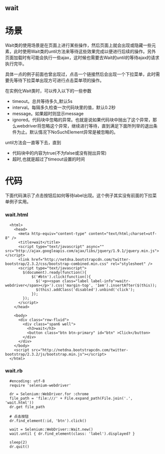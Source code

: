 wait
------------

场景
====
Wait类的使用场景是在页面上进行某些操作，然后页面上就会出现或隐藏一些元素，此时使用Wait类的until方法来等待这些效果完成以便进行后续的操作。另外页面加载时有可能会执行一些ajax，这时候也需要去Wait的until的等待ajax的请求执行完毕。

具体一点的例子前面也曾出现过，点击一个链接然后会出现一个下拉菜单，此时需要先等待下拉菜单出现方可进行点击菜单项的操作。

在实例化Wait类时，可以传入以下的一些参数

* timeout。总共等待多久,默认5s
* interval。每隔多久检查一次代码块里的值，默认0.2秒
* message。如果超时则显示message
* ignored。代码块中忽略的异常。也就是说如果代码块中抛出了这个异常，那么webdriver将忽略这个异常，继续进行等待，直到满足下面所列举的退出条件为止。默认情况下NoSuchElement异常是被忽略的。

until方法会一直等下去，直到

* 代码块中的内容为true(不为false或没有抛出异常)
* 超时,也就是超过了timeout设置的时间


代码
====
下面代码演示了点击按钮后如何等待label出现。这个例子其实没有前面的下拉菜单例子实用。
### wait.html

```
  <html>
    <head>
      <meta http-equiv="content-type" content="text/html;charset=utf-8" />
      <title>wait</title>		
      <script type="text/javascript" async="" src="http://ajax.googleapis.com/ajax/libs/jquery/1.9.1/jquery.min.js"></script>
      <link href="http://netdna.bootstrapcdn.com/twitter-bootstrap/2.3.2/css/bootstrap-combined.min.css" rel="stylesheet" />		
      <script type="text/javascript">
        $(document).ready(function(){
            $('#btn').click(function(){
              $('<p><span class="label label-info">waitr-webdriver</span></p>').css('margin-top', '1em').insertAfter($(this));
              $(this).addClass('disabled').unbind('click');
            });
        });
      </script>
    </head>
      
    <body>
      <div class="row-fluid">
        <div class="span6 well">		
          <h3>wait</h3>
          <button class="btn btn-primary" id="btn" >Click</button>
        </div>		
      </div>		
    </body>
    <script src="http://netdna.bootstrapcdn.com/twitter-bootstrap/2.3.2/js/bootstrap.min.js"></script>
  </html>
```

### wait.rb
```
  #encoding: utf-8
  require 'selenium-webdriver'

  dr = Selenium::WebDriver.for :chrome
  file_path = 'file:///' + File.expand_path(File.join('.', 'wait.html'))
  dr.get file_path

  # 点击按钮
  dr.find_element(:id, 'btn').click()

  wait = Selenium::WebDriver::Wait.new()
  wait.until { dr.find_element(class: 'label').displayed? }

  sleep(2)
  dr.quit()

```

